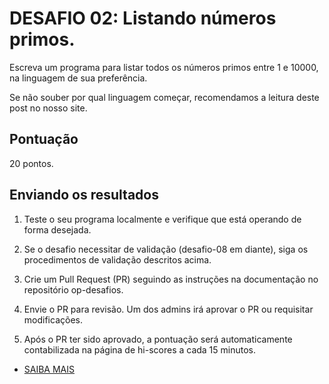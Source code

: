 # DESAFIO 02: Listando números primos.
Escreva um programa para listar todos os números primos entre 1 e 10000, na linguagem de sua preferência.

Se não souber por qual linguagem começar, recomendamos a leitura deste post no nosso site.

## Pontuação 
20 pontos.

## Enviando os resultados 
1. Teste o seu programa localmente e verifique que está operando de forma desejada.

2. Se o desafio necessitar de validação (desafio-08 em diante), siga os procedimentos de validação descritos acima.

3. Crie um Pull Request (PR) seguindo as instruções na documentação no repositório op-desafios.

4. Envie o PR para revisão. Um dos admins irá aprovar o PR ou requisitar modificações.

5. Após o PR ter sido aprovado, a pontuação será automaticamente contabilizada na página de hi-scores a cada 15 minutos.

* [SAIBA MAIS](https://osprogramadores.com/desafios/d02/)